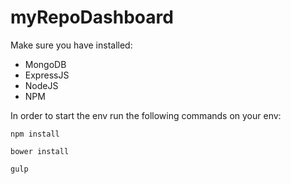 # myRepoDashboard
Make sure you have installed:

- MongoDB
- ExpressJS
- NodeJS
- NPM


In order to start the env run the following commands on your env:

``
npm install
``

``
bower install
``

``
gulp
``
